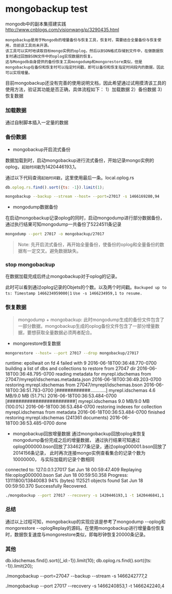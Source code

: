 mongobackup test
================

mongodb中的副本集搭建实践
http://www.cnblogs.com/visionwang/p/3290435.html


    mongobackup是用于Mongodb的增量备份与恢复工具，恢复时，需要结合全量备份与恢复使用，目前该工具尚未开源。
    该工具可以实时地读取目标mongo实例的oplog，然后以BSON格式存储到文件中，在做数据恢复时通过回放BSON文件中的oplog实现数据的恢复。
    这与Mongodb自身提供的备份恢复工具mongodump和mongorestore类似，但是mongobackup在备份和恢复时可以指定时间戳，即可以备份和恢复指定时间段内的数据，因此可以实现增量。

目前mongobackup还没有完善的使用说明文档，因此希望通过试用摸清该工具的使用方法，验证其功能是否正确，具体流程如下：
	1）加载数据
	2）备份数据
	3）恢复数据

### 加载数据

通过自制脚本插入一定量的数据

### 备份数据

* mongobackup开启流式备份

数据加载到时，启动mongobackup进行流式备份，开始记录mongo实例的oplog，`起始时间戳`为1420446193,1。

通过以下代码查询`起始时间戳`，这里使用最后一条。local.oplog.rs
```js
db.oplog.rs.find().sort({ts: -1}).limit(1);
```

```sh
mongobackup --backup --stream --host= --port=27017 -s 1466169280,94
```

* mongodump数据备份

在启动mongobackup记录oplog的同时，启动mongodump进行部分数据备份，通过执行结果可知mongodump一共备份了5224511条记录

```sh
mongodump --port 27017 -o mongobackup/27017
```

> Note: 先开启流式备份，再开始全量备份，使备份的oplog和全量备份的数据有一定交叉。避免数据缺失。

### stop mongobackup

在数据加载完成后终止mongobackup对于oplog的记录。

此时可以看到通过oplog记录的Objets的个数。以及两个时间戳。`Backuped up to ts: Timestamp 1466234959000|1` `Use -s 1466234959,1 to resume.`

### 恢复数据

> mongodump + mongobackup: 此时mongodump生成的备份文件包含了一部分数据，mongobackup生成的oplog备份文件包含了一部分增量数据，要想获取全量数据必须两者配合。

* mongorestore恢复数据

```sh
mongorestore --host= --port 27017 --drop mongobackup/27017
```

runtime: epollwait on fd 4 failed with 9
2016-06-18T00:36:48.770-0700	building a list of dbs and collections to restore from 27047 dir
2016-06-18T00:36:48.795-0700	reading metadata for myrepl.idschemas from 27047/myrepl/idschemas.metadata.json
2016-06-18T00:36:49.203-0700	restoring myrepl.idschemas from 27047/myrepl/idschemas.bson
2016-06-18T00:36:51.783-0700	[############............]  myrepl.idschemas  4.6 MB/9.0 MB  (51.7%)
2016-06-18T00:36:53.484-0700	[########################]  myrepl.idschemas  9.0 MB/9.0 MB  (100.0%)
2016-06-18T00:36:53.484-0700	restoring indexes for collection myrepl.idschemas from metadata
2016-06-18T00:36:53.484-0700	finished restoring myrepl.idschemas (241361 documents)
2016-06-18T00:36:53.485-0700	done

* mongobackup回放增量数据
通过mongobackup回放oplog来恢复mongodump备份完成之后的增量数据，
通过执行结果可知通过oplog000000.bson回放了3346277条记录，通过oplog000001.bson回放了2014156条记录，
此时再次连接mongo实例查看集合的记录个数为10000000，
与实际加载的记录个数相同

connected to: 127.0.0.1:27017
Sat Jun 18 00:59:47.409 Replaying file:oplog000000.bson
Sat Jun 18 00:59:50.358 		Progress: 13111800/13840083	94%	(bytes)
112521 objects found
Sat Jun 18 00:59:50.370 Successfully Recovered.

```sh
./mongobackup --port 27017 --recovery -s 1420446193,1 -t 1420446841,1
```

### 总结

通过以上过程可知，mongobackup的实现应该是参考了mongodump --oplog和mongorestore --oplogReplay的源码。在使用mongobackup进行增量备份恢复时，数据恢复速度与mongorestore类似，即每秒钟恢复20000条记录。


### 其他

db.idschemas.find().sort({_id:-1}).limit(10);
db.oplog.rs.find().sort({ts: -1}).limit(20);

./mongobackup --port=27047 --backup --stream -s 1466242777,2

./mongobackup --port 27017 --recovery -s 1466240853,1 -t 1466242240,4

